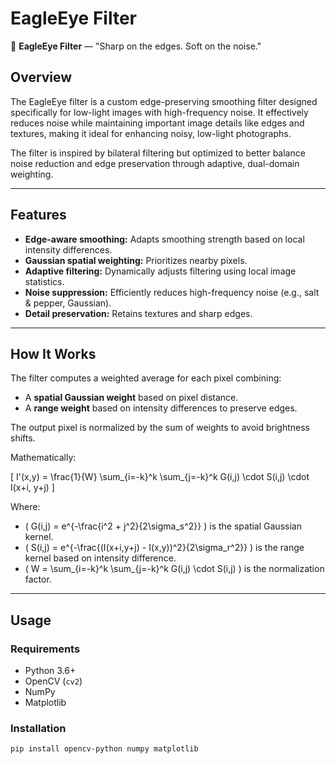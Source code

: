 # EagleEye Filter

🦅 **EagleEye Filter** — "Sharp on the edges. Soft on the noise."

## Overview

The EagleEye filter is a custom edge-preserving smoothing filter designed specifically for low-light images with high-frequency noise. It effectively reduces noise while maintaining important image details like edges and textures, making it ideal for enhancing noisy, low-light photographs.

The filter is inspired by bilateral filtering but optimized to better balance noise reduction and edge preservation through adaptive, dual-domain weighting.

---

## Features

- **Edge-aware smoothing:** Adapts smoothing strength based on local intensity differences.
- **Gaussian spatial weighting:** Prioritizes nearby pixels.
- **Adaptive filtering:** Dynamically adjusts filtering using local image statistics.
- **Noise suppression:** Efficiently reduces high-frequency noise (e.g., salt & pepper, Gaussian).
- **Detail preservation:** Retains textures and sharp edges.

---

## How It Works

The filter computes a weighted average for each pixel combining:

- A **spatial Gaussian weight** based on pixel distance.
- A **range weight** based on intensity differences to preserve edges.

The output pixel is normalized by the sum of weights to avoid brightness shifts.

Mathematically:

\[
I'(x,y) = \frac{1}{W} \sum_{i=-k}^k \sum_{j=-k}^k G(i,j) \cdot S(i,j) \cdot I(x+i, y+j)
\]

Where:

- \( G(i,j) = e^{-\frac{i^2 + j^2}{2\sigma_s^2}} \) is the spatial Gaussian kernel.
- \( S(i,j) = e^{-\frac{(I(x+i,y+j) - I(x,y))^2}{2\sigma_r^2}} \) is the range kernel based on intensity difference.
- \( W = \sum_{i=-k}^k \sum_{j=-k}^k G(i,j) \cdot S(i,j) \) is the normalization factor.

---

## Usage

### Requirements

- Python 3.6+
- OpenCV (`cv2`)
- NumPy
- Matplotlib

### Installation

```bash
pip install opencv-python numpy matplotlib
